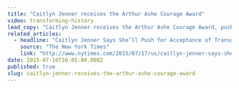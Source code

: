```yaml
---
title: "Caitlyn Jenner receives the Arthur Ashe Courage Award"
video: transforming-history
lead_copy: "Caitlyn Jenner receives the Arthur Ashe Courage Award, pushes for acceptance. Here's how transgender people have been historically overlooked."
related_articles:
  - headline: "Caitlyn Jenner Says She’ll Push for Acceptance of Transgender People"
    source: "The New York Times"
    link: "http://www.nytimes.com/2015/07/17/us/caitlyn-jenner-says-shell-push-for-tolerance-of-transgender-people.html?hp&action=click&pgtype=Homepage&module=mini-moth&region=top-stories-below&WT.nav=top-stories-below&_r=1"
date: 2015-07-16T16:05:00.000Z
published: true
slug: caitlyn-jenner-receives-the-arthur-ashe-courage-award
---
```


